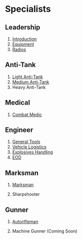 # Specialists

## Leadership

1. [Introduction](certs/leadership/introduction.md)
2. [Equipment](certs/leadership/equipment.md)
3. [Radios](certs/leadership/radios.md)

## Anti-Tank

1. [Light Anti-Tank](certs/lat.md)
2. [Medium Anti-Tank](certs/anti-tank/mat.md)
3. Heavy Anti-Tank

## Medical

1. [Combat Medic](certs/medical/medic.md)
<!-- 2. [Field Doctor](certs/medical/doctor.md) -->
<!-- 2. Field Doctor -->
<!-- 3. [Director of Medical Operations](certs/medical/director.md) -->

## Engineer

1. [General Tools](certs/engineer/engineer.md)
2. [Vehicle Logistics](certs/engineer/vehicles.md)
3. [Explosives Handling](certs/engineer/explosives.md)
4. [EOD](certs/engineer/eod.md)
<!-- 5. [Construction](certs/engineer/construction.md) -->
<!-- 5. Construction -->

## Marksman

1. [Marksman](certs/marksman/marksman.md)
<!-- 2. [Sharpshooter](certs/makrsman/sharpshooter.md) -->
2. Sharpshooter
<!-- 3. [Sniper & Spotter](certs/marksman/sniper.md) -->

## Gunner

1. [Autorifleman](certs/gunner/autorifleman.md)
<!-- 2. [Machine Gunner](certs/gunner/machinegunner.md) -->
2. Machine Gunner (Coming Soon)

<!-- ## Pilot -->

<!-- 1. [Transport Pilot](certs/pilot/transport.md) -->
<!-- 2. [Recon Pilot](certs/pilot/recon.md) -->
<!-- 3. [Armed Support Pilot](certs/pilot/armed_support.md) -->

<!-- ### Aircraft -->

<!-- 1. [MH-6M Little Bird](certs/pilot/aircraft_mh6m.md) -->
<!-- 2. [UH-1H Huey](certs/pilot/aircraft_uh1h.md) -->
<!-- 3. [UH-60 Black Hawk](certs/pilot/aircraft_uh60.md) -->
